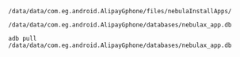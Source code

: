 


`/data/data/com.eg.android.AlipayGphone/files/nebulaInstallApps/`


`/data/data/com.eg.android.AlipayGphone/databases/nebulax_app.db`


`adb pull /data/data/com.eg.android.AlipayGphone/databases/nebulax_app.db`

